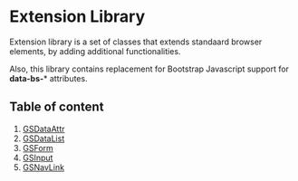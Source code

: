 # Extension Library

Extension library is a set of classes that extends standaard browser elements, by adding additional functionalities.

Also, this library contains replacement for Bootstrap Javascript support for **data-bs-*** attributes.

## Table of content

1. [GSDataAttr](./GSDataAttr.md)
2. [GSDataList](./GSDataList.md)
3. [GSForm](./GSForm.md)
4. [GSInput](./GSInput.md)
5. [GSNavLink](./GSNavLink.md)